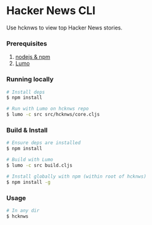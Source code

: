 # Hacker News CLI

Use hcknws to view top Hacker News stories.

### Prerequisites
1. [nodejs & npm](https://nodejs.org/en/download/)
2. [Lumo](https://github.com/anmonteiro/lumo#installation)

### Running locally
```bash
# Install deps
$ npm install

# Run with Lumo on hcknws repo
$ lumo -c src src/hcknws/core.cljs
```

### Build & Install
```bash
# Ensure deps are installed
$ npm install

# Build with Lumo
$ lumo -c src build.cljs

# Install globally with npm (within root of hcknws)
$ npm install -g
```

### Usage
```bash
# In any dir
$ hcknws
```
